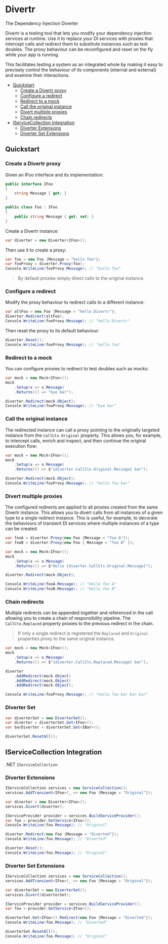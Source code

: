 # Divertr

The Dependency Injection Diverter

Divertr is a testing tool that lets you modify your dependency injection services at runtime.
Use it to replace your DI services with proxies that intercept calls and redirect them to substitute instances such as test doubles.
The proxy behaviour can be reconfigured and reset on the fly while your app is running.

This facilitates testing a system as an integrated whole by making it easy to precisely control the behaviour of its
components (internal and external) and examine their interactions.

* [Quickstart](#quickstart)
    * [Create a Divertr proxy](#create-a-divertr-proxy)
    * [Configure a redirect](#configure-a-redirect)
    * [Redirect to a mock](#redirect-to-a-mock)
    * [Call the original instance](#call-the-original-instance)
    * [Divert multiple proxies](#divert-multiple-proxies)
    * [Chain redirects](#chain-redirects)
* [IServiceCollection Integration](#iserviceCollection-integration)
    * [Diverter Extensions](#diverter-extensions)
    * [Diverter Set Extensions](#diverter-set-extensions) 


## Quickstart
### Create a Divertr proxy

Given an IFoo interface and its implementation:

```csharp
public interface IFoo
{
    string Message { get; }
}

public class Foo : IFoo
{
    public string Message { get; set; }
}
```

Create a Divertr instance:

```csharp
var diverter = new Diverter<IFoo>();
```

Then use it to create a proxy:

```csharp
var foo = new Foo {Message = "hello foo"};
var fooProxy = diverter.Proxy(foo);
Console.WriteLine(fooProxy.Message); // "hello foo"
```
> By default proxies simply direct calls to the original instance. 

### Configure a redirect

Modify the proxy behaviour to redirect calls to a different instance:

```csharp
var altFoo = new Foo {Message = "hello Divertr"};
diverter.Redirect(altFoo);
Console.WriteLine(fooProxy.Message); // "hello Divertr"
```

Then reset the proxy to its default behaviour:

```csharp
diverter.Reset();
Console.WriteLine(fooProxy.Message); // "hello foo"
```

### Redirect to a mock

You can configure proxies to redirect to test doubles such as mocks:

```csharp
var mock = new Mock<IFoo>();
mock
    .Setup(x => x.Message)
    .Returns(() => "bye bar");

diverter.Redirect(mock.Object);
Console.WriteLine(fooProxy.Message); // "bye bar"
```

### Call the original instance

The redirected instance can call a proxy pointing to the originally targeted instance from the `CallCtx.Original` property.
This allows you, for example, to intercept calls, enrich and inspect, and then continue the original execution flow:

```csharp
var mock = new Mock<IFoo>();
mock
    .Setup(x => x.Message)
    .Returns(() => $"{diverter.CallCtx.Original.Message} bar");

diverter.Redirect(mock.Object);
Console.WriteLine(fooProxy.Message); // "hello foo bar"
```

### Divert multiple proxies

The configured redirects are applied to all proxies created from the same Divertr instance.
This allows you to divert calls from all instances of a given type to a single redirect instance.
This is useful, for example,  to decorate the behaviours of transient DI services where multiple instances of a type can be created.

```csharp
var fooA = diverter.Proxy(new Foo {Message = "foo A"});
var fooB = diverter.Proxy(new Foo { Message = "foo B" });

var mock = new Mock<IFoo>();
mock
    .Setup(x => x.Message)
    .Returns(() => $"Hello {diverter.CallCtx.Original.Message}");

diverter.Redirect(mock.Object);

Console.WriteLine(fooA.Message); // "Hello foo A"
Console.WriteLine(fooB.Message); // "Hello foo B"
```

### Chain redirects

Multiple redirects can be appended together and referenced in the call allowing you to create a chain of responsibility pipeline.
The `CallCtx.Replaced` property proxies to the previous redirect in the chain.
> If only a single redirect is registered the `Replaced` and `Original` properties proxy to the same original instance.

```csharp
var mock = new Mock<IFoo>();
mock
    .Setup(x => x.Message)
    .Returns(() => $"{diverter.CallCtx.Replaced.Message} bar");

diverter
    .AddRedirect(mock.Object)
    .AddRedirect(mock.Object)
    .AddRedirect(mock.Object);

Console.WriteLine(fooProxy.Message); // "hello foo bar bar bar"
```

### Diverter Set
```csharp
var diverterSet = new DiverterSet();
var diverter = diverterSet.Get<IFoo>();
var barDiverter = diverterSet.Get<IBar>();

diverterSet.ResetAll();
```

## IServiceCollection Integration
.NET `IServiceCollection`

### Diverter Extensions

```csharp
IServiceCollection services = new ServiceCollection();
services.AddTransient<IFoo>(_ => new Foo {Message = "Original"});
```

```csharp
var diverter = new Diverter<IFoo>();
services.Divert(diverter);
```

```csharp
IServiceProvider provider = services.BuildServiceProvider();
var foo = provider.GetService<IFoo>();
Console.WriteLine(foo.Message); // "Original"
```

```csharp
diverter.Redirect(new Foo {Message = "Diverted"});
Console.WriteLine(foo.Message); // "Diverted"

diverter.Reset();
Console.WriteLine(foo.Message); // "Original"
```

### Diverter Set Extensions

```csharp
IServiceCollection services = new ServiceCollection();
services.AddTransient<IFoo>(_ => new Foo {Message = "Original"});
```

```csharp
var diverterSet = new DiverterSet();
services.Divert(diverterSet);
```

```csharp
IServiceProvider provider = services.BuildServiceProvider();
var foo = provider.GetService<IFoo>();

diverterSet.Get<IFoo>().Redirect(new Foo {Message = "Diverted"});
Console.WriteLine(foo.Message); // "Diverted"
```

```csharp
diverterSet.ResetAll();
Console.WriteLine(foo.Message); // "Original"
```


